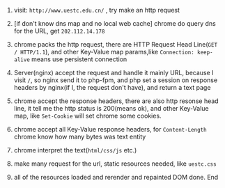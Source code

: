 

1. visit: `http://www.uestc.edu.cn/` , try make an http request

2. [if don't know dns map and no local web cache] chrome do query dns for the URL, get `202.112.14.178`

3. chrome packs the http request, there are HTTP Request Head Line(`GET / HTTP/1.1`), and other Key-Value map params,like `Connection: keep-alive` means use persistent connection

4. Server(nginx) accept the request and handle it mainly URL, because I visit `/`, so nginx send it to php-fpm, and php set a session on response headers by nginx(if I, the request don't have), and return a text page

5. chrome accept the response headers, there are also http resonse head line, it tell me the http status is 200(means ok), and other Key-Value map, like `Set-Cookie` will set chrome some cookies.

6. chrome accept all Key-Value response headers, for `Content-Length` chrome know how many bytes was text entity

7. chrome interpret the text(`html/css/js` etc.)

8. make many request for the url, static resources needed, like `uestc.css`

9. all of the resources loaded and rerender and repainted DOM done. End
